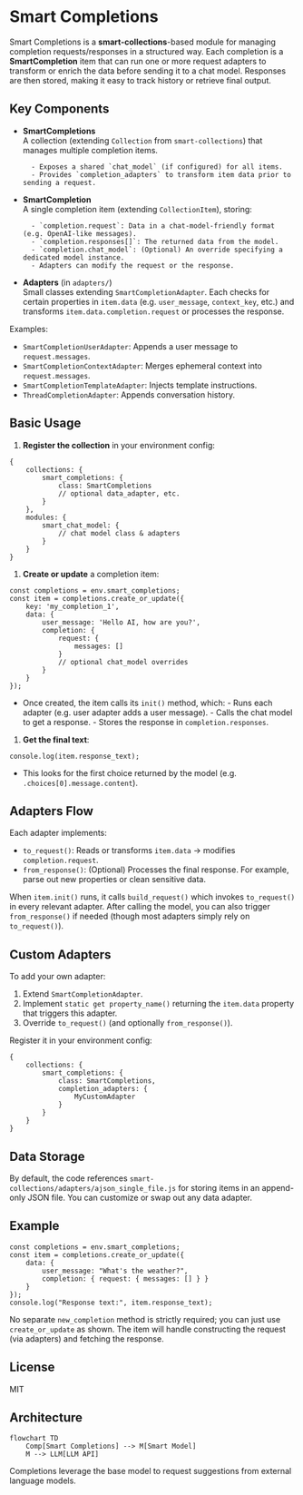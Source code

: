 # Smart Completions

Smart Completions is a **smart-collections**-based module for managing completion requests/responses in a structured way. Each completion is a **SmartCompletion** item that can run one or more request adapters to transform or enrich the data before sending it to a chat model. Responses are then stored, making it easy to track history or retrieve final output.

## Key Components

- **SmartCompletions**  
		A collection (extending `Collection` from `smart-collections`) that manages multiple completion items.
		
		- Exposes a shared `chat_model` (if configured) for all items.
		- Provides `completion_adapters` to transform item data prior to sending a request.
- **SmartCompletion**  
		A single completion item (extending `CollectionItem`), storing:
		
		- `completion.request`: Data in a chat-model-friendly format (e.g. OpenAI-like messages).
		- `completion.responses[]`: The returned data from the model.
		- `completion.chat_model`: (Optional) An override specifying a dedicated model instance.
		- Adapters can modify the request or the response.
- **Adapters** (in `adapters/`)  
		Small classes extending `SmartCompletionAdapter`. Each checks for certain properties in `item.data` (e.g. `user_message`, `context_key`, etc.) and transforms `item.data.completion.request` or processes the response.
		

Examples:

- `SmartCompletionUserAdapter`: Appends a user message to `request.messages`.
- `SmartCompletionContextAdapter`: Merges ephemeral context into `request.messages`.
- `SmartCompletionTemplateAdapter`: Injects template instructions.
- `ThreadCompletionAdapter`: Appends conversation history.

## Basic Usage

1. **Register the collection** in your environment config:

```
{
	collections: {
		smart_completions: {
			class: SmartCompletions
			// optional data_adapter, etc.
		}
	},
	modules: {
		smart_chat_model: {
			// chat model class & adapters
		}
	}
}
```

1. **Create or update** a completion item:

```
const completions = env.smart_completions;
const item = completions.create_or_update({
	key: 'my_completion_1',
	data: {
		user_message: 'Hello AI, how are you?',
		completion: {
			request: {
				messages: []
			}
			// optional chat_model overrides
		}
	}
});
```

- Once created, the item calls its `init()` method, which:
		- Runs each adapter (e.g. user adapter adds a user message).
		- Calls the chat model to get a response.
		- Stores the response in `completion.responses`.

1. **Get the final text**:

```
console.log(item.response_text);
```

- This looks for the first choice returned by the model (e.g. `.choices[0].message.content`).

## Adapters Flow

Each adapter implements:

- `to_request()`: Reads or transforms `item.data` → modifies `completion.request`.
- `from_response()`: (Optional) Processes the final response. For example, parse out new properties or clean sensitive data.

When `item.init()` runs, it calls `build_request()` which invokes `to_request()` in every relevant adapter. After calling the model, you can also trigger `from_response()` if needed (though most adapters simply rely on `to_request()`).

## Custom Adapters

To add your own adapter:

1. Extend `SmartCompletionAdapter`.
2. Implement `static get property_name()` returning the `item.data` property that triggers this adapter.
3. Override `to_request()` (and optionally `from_response()`).

Register it in your environment config:

```
{
	collections: {
		smart_completions: {
			class: SmartCompletions,
			completion_adapters: {
				MyCustomAdapter
			}
		}
	}
}
```

## Data Storage

By default, the code references `smart-collections/adapters/ajson_single_file.js` for storing items in an append-only JSON file. You can customize or swap out any data adapter.

## Example

```
const completions = env.smart_completions;
const item = completions.create_or_update({
	data: {
		user_message: "What's the weather?",
		completion: { request: { messages: [] } }
	}
});
console.log("Response text:", item.response_text);
```

No separate `new_completion` method is strictly required; you can just use `create_or_update` as shown. The item will handle constructing the request (via adapters) and fetching the response.

## License

MIT
## Architecture
```mermaid
flowchart TD
	Comp[Smart Completions] --> M[Smart Model]
	M --> LLM[LLM API]
```
Completions leverage the base model to request suggestions from external language models.
